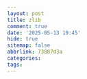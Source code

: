 ```yaml
---
layout: post
title: zlib
comment: true
date: '2025-05-13 19:45'
hide: true
sitemap: false
abbrlink: 73887d3a
categories:
tags:
---
```





